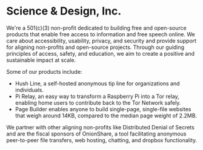 # Science & Design, Inc.

We're a 501(c)(3) non-profit dedicated to building free and open-source products that enable free access to information and free speech online. We care about accessibility, usability, privacy, and security and provide support for aligning non-profits and open-source projects. Through our guiding principles of access, safety, and education, we aim to create a positive and sustainable impact at scale.

Some of our products include:
- Hush Line, a self-hosted anonymous tip line for organizations and individuals.
- Pi Relay, an easy way to transform a Raspberry Pi into a Tor relay, enabling home users to contribute back to the Tor Network safely.
- Page Builder enables anyone to build single-page, single-file websites that weigh around 14KB, compared to the median page weight of 2.2MB.

We partner with other aligning non-profits like Distributed Denial of Secrets and are the fiscal sponsors of OnionShare, a tool facilitating anonymous peer-to-peer file transfers, web hosting, chatting, and dropbox functionality.
